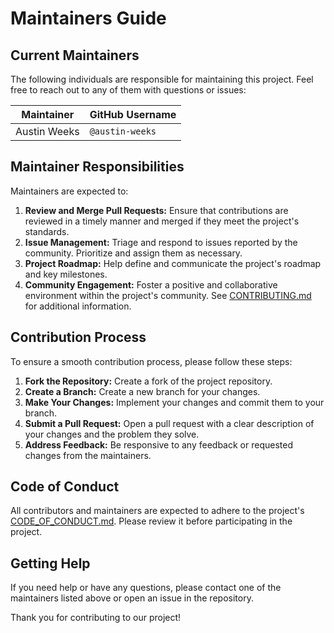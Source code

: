# Maintainers Guide

## Current Maintainers

The following individuals are responsible for maintaining this project. Feel free to reach out to any of them with questions or issues:

| Maintainer        | GitHub Username   |
| ----------------- | ----------------- |
| Austin Weeks      | `@austin-weeks`   |

## Maintainer Responsibilities

Maintainers are expected to:
1. **Review and Merge Pull Requests:** Ensure that contributions are reviewed in a timely manner and merged if they meet the project's standards.
2. **Issue Management:** Triage and respond to issues reported by the community. Prioritize and assign them as necessary.
3. **Project Roadmap:** Help define and communicate the project's roadmap and key milestones.
4. **Community Engagement:** Foster a positive and collaborative environment within the project's community. See [CONTRIBUTING.md](CONTRIBUTING.md) for additional information.

## Contribution Process

To ensure a smooth contribution process, please follow these steps:

1. **Fork the Repository:** Create a fork of the project repository.
2. **Create a Branch:** Create a new branch for your changes.
3. **Make Your Changes:** Implement your changes and commit them to your branch.
4. **Submit a Pull Request:** Open a pull request with a clear description of your changes and the problem they solve.
5. **Address Feedback:** Be responsive to any feedback or requested changes from the maintainers.

## Code of Conduct

All contributors and maintainers are expected to adhere to the project's [CODE_OF_CONDUCT.md](CODE_OF_CONDUCT.md). Please review it before participating in the project.

## Getting Help

If you need help or have any questions, please contact one of the maintainers listed above or open an issue in the repository.

Thank you for contributing to our project!

